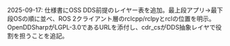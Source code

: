 2025-09-17: 仕様書にOSS DDS前提のレイヤー表を追加。最上段アプリ→最下段OSの順に並べ、ROS 2クライアント層のrclcpp/rclpyとrclの位置を明示。OpenDDSharpがLGPL-3.0であるURLを添付し、cdr_csがDDS抽象レイヤで役割を担うことを追記。